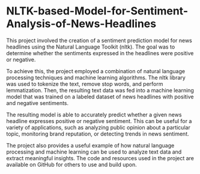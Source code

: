 # NLTK-based-Model-for-Sentiment-Analysis-of-News-Headlines
This project involved the creation of a sentiment prediction model for news headlines using the Natural Language Toolkit (nltk). The goal was to determine whether the sentiments expressed in the headlines were positive or negative.

To achieve this, the project employed a combination of natural language processing techniques and machine learning algorithms. The nltk library was used to tokenize the text, remove stop words, and perform lemmatization. Then, the resulting text data was fed into a machine learning model that was trained on a labeled dataset of news headlines with positive and negative sentiments.

The resulting model is able to accurately predict whether a given news headline expresses positive or negative sentiment. This can be useful for a variety of applications, such as analyzing public opinion about a particular topic, monitoring brand reputation, or detecting trends in news sentiment.

The project also provides a useful example of how natural language processing and machine learning can be used to analyze text data and extract meaningful insights. The code and resources used in the project are available on GitHub for others to use and build upon.
